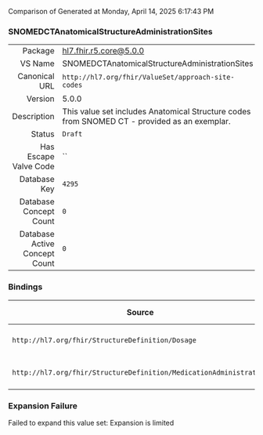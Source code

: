 Comparison of 
Generated at Monday, April 14, 2025 6:17:43 PM

### SNOMEDCTAnatomicalStructureAdministrationSites

|      |     |
| ---: | --- |
| Package | hl7.fhir.r5.core@5.0.0 |
| VS Name | SNOMEDCTAnatomicalStructureAdministrationSites |
| Canonical URL | `http://hl7.org/fhir/ValueSet/approach-site-codes` |
| Version | 5.0.0 |
| Description | This value set includes Anatomical Structure codes from SNOMED CT - provided as an exemplar. |
| Status | `Draft` |
| Has Escape Valve Code | `` |
| Database Key | `4295` |
| Database Concept Count | `0` |
| Database Active Concept Count | `0` |
### Bindings

| Source | Element | Binding | Strength | Element Short |
| ------ | ------- | ------- | -------- | ------------- |
| `http://hl7.org/fhir/StructureDefinition/Dosage` | `Dosage.site` | `http://hl7.org/fhir/ValueSet/approach-site-codes` | `Example` | Body site to administer to |
| `http://hl7.org/fhir/StructureDefinition/MedicationAdministration` | `MedicationAdministration.dosage.site` | `http://hl7.org/fhir/ValueSet/approach-site-codes` | `Example` | Body site administered to |

### Expansion Failure

Failed to expand this value set: Expansion is limited
